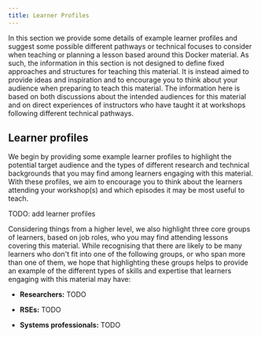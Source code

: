 ```yaml
---
title: Learner Profiles
---
```


In this section we provide some details of example learner profiles and
suggest some possible different pathways or technical focuses to consider
when teaching or planning a lesson based around this Docker material. As such,
the information in this section is not designed to define fixed approaches and
structures for teaching this material. It is instead aimed to provide ideas
and inspiration and to encourage you to think about your audience when
preparing to teach this material. The information here is based on both
discussions about the intended audiences for this material and on direct
experiences of instructors who have taught it at workshops following different
technical pathways.

## Learner profiles

We begin by providing some example learner profiles to highlight the potential
target audience and the types of different research and technical backgrounds
that you may find among learners engaging with this material. With these
profiles, we aim to encourage you to think about the learners attending your
workshop(s) and which episodes it may be most useful to teach.

TODO: add learner profiles


Considering things from a higher level, we also highlight three core groups of
learners, based on job roles, who you may find attending lessons covering this
material. While recognising that there are likely to be many learners who
don't fit into one of the following groups, or who span more than one of them,
we hope that highlighting these groups helps to provide an example of the
different types of skills and expertise that learners engaging with this
material may have:

- **Researchers:** TODO

- **RSEs:** TODO

- **Systems professionals:** TODO




